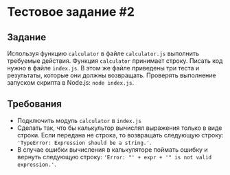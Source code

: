 # Тестовое задание #2

## Задание
Используя функцию `calculator` в файле `calculator.js` выполнить требуемые действия. Функция `calculator` принимает строку. Писать код нужно в файле `index.js`. В этом же файле приведены три теста и результаты, которые они должны возвращать. Проверять выполнение запуском скрипта в Node.js: `node index.js`.

## Требования
- Подключить модуль `calculator` в `index.js`
- Сделать так, что бы калькультор вычислял выражения только в виде строки. Если передана не строка, то возвращать следующую строку: `'TypeError: Expression should be a string.'`.
- В случае ошибки вычисления в калькуляторе поймать ошибку и вернуть следующую строку: `'Error: "' + expr + '" is not valid expression.'`.

